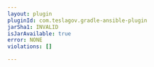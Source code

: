 ```yaml
---
layout: plugin
pluginId: com.teslagov.gradle-ansible-plugin
jarSha1: INVALID
isJarAvailable: true
error: NONE
violations: []

---
```

